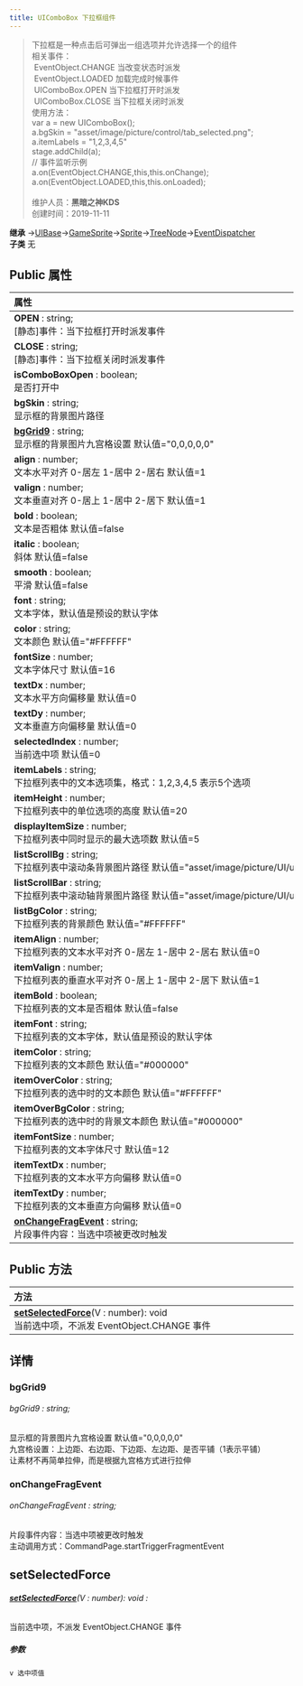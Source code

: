 ```yaml
---
title: UIComboBox 下拉框组件
---
```

>下拉框是一种点击后可弹出一组选项并允许选择一个的组件<br>相关事件：<br>&nbsp;EventObject.CHANGE 当改变状态时派发<br>&nbsp;EventObject.LOADED 加载完成时候事件<br>&nbsp;UIComboBox.OPEN 当下拉框打开时派发<br>&nbsp;UIComboBox.CLOSE 当下拉框关闭时派发<br>使用方法：<br>var a = new UIComboBox();<br>a.bgSkin = "asset/image/picture/control/tab_selected.png";<br>a.itemLabels = "1,2,3,4,5"<br>stage.addChild(a);<br>// 事件监听示例<br>a.on(EventObject.CHANGE,this,this.onChange);<br>a.on(EventObject.LOADED,this,this.onLoaded);<br><br>
>维护人员：**黑暗之神KDS**  
>创建时间：2019-11-11

**继承**  →[UIBase](/zh_hans/library/2d/client/ui/uibase)→[GameSprite](/zh_hans/library/2d/client/gamesprite)→[Sprite](/zh_hans/library/2d/client/lib/sprite)→[TreeNode](/zh_hans/library/2d/client/lib/treenode)→[EventDispatcher](/zh_hans/library/2d/client/lib/eventdispatcher)<br>
**子类**  无<br>
## **Public 属性**
| <div style="width:1000px;text-align:left">属性</div>                                                               |
| ------------------------------------------------------------------------------------------------------------------ |
| **OPEN** : string;<br>[静态]事件：当下拉框打开时派发事件                                                           |
| **CLOSE** : string;<br>[静态]事件：当下拉框关闭时派发事件                                                          |
| **isComboBoxOpen** : boolean;<br>是否打开中                                                                        |
| **bgSkin** : string;<br>显示框的背景图片路径                                                                       |
| **[bgGrid9](#bggrid9)** : string;<br>显示框的背景图片九宫格设置 默认值="0,0,0,0,0"                                 |
| **align** : number;<br>文本水平对齐 0-居左 1-居中 2-居右 默认值=1                                                  |
| **valign** : number;<br>文本垂直对齐 0-居上 1-居中 2-居下 默认值=1                                                 |
| **bold** : boolean;<br>文本是否粗体 默认值=false                                                                   |
| **italic** : boolean;<br>斜体 默认值=false                                                                         |
| **smooth** : boolean;<br>平滑 默认值=false                                                                         |
| **font** : string;<br>文本字体，默认值是预设的默认字体                                                             |
| **color** : string;<br>文本颜色 默认值="#FFFFFF"                                                                   |
| **fontSize** : number;<br>文本字体尺寸 默认值=16                                                                   |
| **textDx** : number;<br>文本水平方向偏移量 默认值=0                                                                |
| **textDy** : number;<br>文本垂直方向偏移量 默认值=0                                                                |
| **selectedIndex** : number;<br>当前选中项 默认值=0                                                                 |
| **itemLabels** : string;<br>下拉框列表中的文本选项集，格式：1,2,3,4,5 表示5个选项                                  |
| **itemHeight** : number;<br>下拉框列表中的单位选项的高度 默认值=20                                                 |
| **displayItemSize** : number;<br>下拉框列表中同时显示的最大选项数 默认值=5                                         |
| **listScrollBg** : string;<br>下拉框列表中滚动条背景图片路径 默认值="asset/image/picture/UI/uicomboboxbg.png"      |
| **listScrollBar** : string;<br>下拉框列表中滚动轴背景图片路径 默认值="asset/image/picture/UI/uicomboboxslider.png" |
| **listBgColor** : string;<br>下拉框列表的背景颜色 默认值="#FFFFFF"                                                 |
| **itemAlign** : number;<br>下拉框列表的文本水平对齐 0-居左 1-居中 2-居右 默认值=0                                  |
| **itemValign** : number;<br>下拉框列表的垂直水平对齐 0-居上 1-居中 2-居下 默认值=1                                 |
| **itemBold** : boolean;<br>下拉框列表的文本是否粗体 默认值=false                                                   |
| **itemFont** : string;<br>下拉框列表的文本字体，默认值是预设的默认字体                                             |
| **itemColor** : string;<br>下拉框列表的文本颜色 默认值="#000000"                                                   |
| **itemOverColor** : string;<br>下拉框列表的选中时的文本颜色 默认值="#FFFFFF"                                       |
| **itemOverBgColor** : string;<br>下拉框列表的选中时的背景文本颜色 默认值="#000000"                                 |
| **itemFontSize** : number;<br>下拉框列表的文本字体尺寸 默认值=12                                                   |
| **itemTextDx** : number;<br>下拉框列表的文本水平方向偏移 默认值=0                                                  |
| **itemTextDy** : number;<br>下拉框列表的文本垂直方向偏移 默认值=0                                                  |
| **[onChangeFragEvent](#onchangefragevent)** : string;<br>片段事件内容：当选中项被更改时触发                        |

## Public 方法
| <div style="width:1000px;text-align:left" >方法</div>                                                     |
| --------------------------------------------------------------------------------------------------------- |
| **[setSelectedForce](#setselectedforce)**(V : number): void<br>当前选中项，不派发 EventObject.CHANGE 事件 |

## 详情

### bgGrid9
###### bgGrid9 : string;
显示框的背景图片九宫格设置 默认值="0,0,0,0,0"<br>
九宫格设置：上边距、右边距、下边距、左边距、是否平铺（1表示平铺）<br>
让素材不再简单拉伸，而是根据九宫格方式进行拉伸
### onChangeFragEvent
###### onChangeFragEvent : string;
片段事件内容：当选中项被更改时触发<br>
主动调用方式：CommandPage.startTriggerFragmentEvent


## setSelectedForce
###### **[setSelectedForce](#setselectedforce)**(V : number): void :
当前选中项，不派发 EventObject.CHANGE 事件
##### 参数
	v 选中项值






